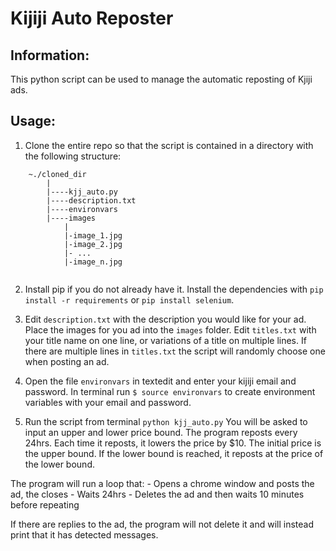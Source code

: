 # Kijiji Auto Reposter

## Information:

This python script can be used to manage the automatic reposting of Kjiji ads.

## Usage:

1. Clone the entire repo so that the script is contained in a directory with the following structure:
```
	~./cloned_dir
		|
		|----kjj_auto.py
		|----description.txt
		|----environvars
		|----images
			|
			|-image_1.jpg
			|-image_2.jpg
			|- ...
			|-image_n.jpg
			
```
2. Install pip if you do not already have it. Install the dependencies with `pip install -r requirements` or `pip install selenium`. 

3. Edit `description.txt` with the description you would like for your ad. Place the images for you ad into the `images` folder. Edit `titles.txt` with your title name on one line, or variations of a title on multiple lines. If there are multiple lines in `titles.txt` the script will randomly choose one when posting an ad. 

4. Open the file `environvars` in textedit and enter your kijiji email and password. In terminal run `$ source environvars` to create environment variables with your email and password. 

5. Run the script from terminal `python kjj_auto.py` You will be asked to input an upper and lower price bound. The program reposts every 24hrs. Each time it reposts, it lowers the price by $10. The initial price is the upper bound. If the lower bound is reached, it reposts at the price of the lower bound.

The program will run a loop that:
	- Opens a chrome window and posts the ad, the closes
	- Waits 24hrs
	- Deletes the ad and then waits 10 minutes before repeating

If there are replies to the ad, the program will not delete it and will instead print that it has detected messages.



